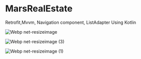 # MarsRealEstate
Retrofit,Mvvm, Navigation component, ListAdapter Using Kotlin

![Webp net-resizeimage](https://user-images.githubusercontent.com/47636256/67180267-c59b6f00-f3e1-11e9-9c3c-f4de3c2d0a87.jpg)

![Webp net-resizeimage (3)](https://user-images.githubusercontent.com/47636256/67180394-2f1b7d80-f3e2-11e9-9448-e2137e192caf.jpg)

![Webp net-resizeimage (1)](https://user-images.githubusercontent.com/47636256/67180397-2f1b7d80-f3e2-11e9-9cdb-51ec3f5d9fea.jpg)
